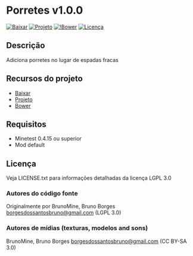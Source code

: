 # Porretes v1.0.0

[![Baixar](https://img.shields.io/badge/Baixar-v1.0.0-green.svg)](https://github.com/BrunoMine/porretes/archive/v1.0.0.zip)
[![Projeto](https://img.shields.io/badge/Git-Projeto-green.svg)](https://github.com/BrunoMine/porretes)
[![!Bower](https://img.shields.io/badge/Bower-Projeto-green.svg)](https://minetest-bower.herokuapp.com/mods/porretes)
[![Licença](https://img.shields.io/badge/Licença-LGPL_v3.0-blue.svg)](https://github.com/BrunoMine/porretes/blob/master/LICENSE)

## Descrição
Adiciona porretes no lugar de espadas fracas

## Recursos do projeto

* [Baixar](https://github.com/BrunoMine/porretes/archive/v1.0.0.zip)
* [Projeto](https://github.com/BrunoMine/porretes)
* [Bower](https://minetest-bower.herokuapp.com/mods/porretes)

## Requisitos

* Minetest 0.4.15 ou superior
* Mod default

## Licença
Veja LICENSE.txt para informações detalhadas da licença LGPL 3.0

### Autores do código fonte
Originalmente por BrunoMine, Bruno Borges <borgesdossantosbruno@gmail.com> (LGPL 3.0)

### Autores de mídias (texturas, modelos and sons)
BrunoMine, Bruno Borges <borgesdossantosbruno@gmail.com> (CC BY-SA 3.0)


